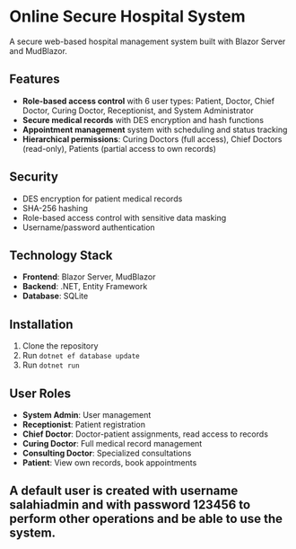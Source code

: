 # Online Secure Hospital System

A secure web-based hospital management system built with Blazor Server and MudBlazor.

## Features

- **Role-based access control** with 6 user types: Patient, Doctor, Chief Doctor, Curing Doctor, Receptionist, and System Administrator
- **Secure medical records** with DES encryption and hash functions
- **Appointment management** system with scheduling and status tracking
- **Hierarchical permissions**: Curing Doctors (full access), Chief Doctors (read-only), Patients (partial access to own records)

## Security

- DES encryption for patient medical records
- SHA-256 hashing
- Role-based access control with sensitive data masking
- Username/password authentication

## Technology Stack

- **Frontend**: Blazor Server, MudBlazor
- **Backend**: .NET, Entity Framework
- **Database**: SQLite

## Installation

1. Clone the repository
2. Run `dotnet ef database update`
3. Run `dotnet run`

## User Roles
- **System Admin**: User management
- **Receptionist**: Patient registration
- **Chief Doctor**: Doctor-patient assignments, read access to records
- **Curing Doctor**: Full medical record management
- **Consulting Doctor**: Specialized consultations
- **Patient**: View own records, book appointments

## A default user is created with username salahiadmin and with password 123456 to perform other operations and be able to use the system.
